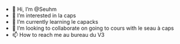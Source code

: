 - 👋 Hi, I’m @Seuhm
- 👀 I’m interested in la caps
- 🌱 I’m currently learning le capacks
- 💞️ I’m looking to collaborate on going to cours with le seau à caps
- 📫 How to reach me au bureau du V3

<!---
Seuhm/Seuhm is a ✨ special ✨ repository because its `README.md` (this file) appears on your GitHub profile.
You can click the Preview link to take a look at your changes.
--->
